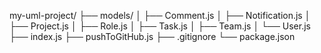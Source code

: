 my-uml-project/
├── models/
│   ├── Comment.js
│   ├── Notification.js
│   ├── Project.js
│   ├── Role.js
│   ├── Task.js
│   ├── Team.js
│   └── User.js
├── index.js
├── pushToGitHub.js
├── .gitignore
└── package.json
